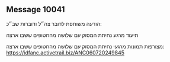 ## Message 10041

הודעה משותפת לדובר צה״ל ודוברות שב״כ:

תיעוד מרגע נחיתת המסוק עם שלושה מהחטופים ששבו ארצה 

מצורפות תמונות מרגעי נחיתת המסוק עם שלושה מהחטופים ששבו ארצה: https://idfanc.activetrail.biz/ANC060720249845


